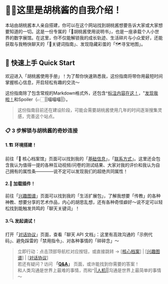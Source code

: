 # 👋🏻这里是胡桃酱的自我介绍！

本站由胡桃酱本人亲自搭建，你可以在这个网站找到胡桃酱想要告诉大家或大家想要知道的一切。这是一份专属的「📖胡桃酱使用说明书」，也是一座承载个人小世界的数字展馆。在这里，你不仅能解锁我的成长轨迹、生活碎片与小众爱好，还能获取与我畅快聊天的「🧭关键词指南」、发现隐藏彩蛋的「🗺️寻宝地图」。

## 🚀 快速上手 Quick Start
欢迎进入「胡桃酱使用手册」！为了帮你快速熟悉我，这份指南将带你用最短时间掌握核心信息，开启轻松有趣的交流～

这份指南除了包含常规的Markdown格式外，还包含^[标注内容在这！](顶部标注)，"[发现我啦！](悬浮标注)和Spoiler（👉🏻||喵喵喵||）。

> 这份指南目前还在建设阶段，可能会需要胡桃酱使用几年的时间逐渐搜集灵感，完善这个站点。

### 📋 3 步解锁与胡桃酱的奇妙连接
#### 1.🏗️ 环境搭建！
前往「📁 核心档案馆」页面可以找到我的「[基础信息](/aboutme/Core/CoreData.html)」，「[联系方式](/aboutme/Core/Contacts.html)」。这里还会包含我认为值得一提的各种互动视频/问卷的测试结果、大家对我的评价和我认为自己拥有的属性条————说不定可以发现我们的超绝共同属性！
#### 2.🔌 加载插件！
前往「[兴趣图谱](/aboutme/Plugins/hb.html)」页面可以找到我的「生活扩展包」，了解我想要「传教」的各种神教、想要分享的艺术作品，内心的胡思乱想，还有各种奇怪癖好～说不定可以轻松找到能触发共鸣的「聊天关键词」！
#### 3.🔍 发起调试！
打开「[对话协议](/aboutme/API/tkapi.html)」页面，查看「聊天 API 文档」：这里有高效沟通的「示例代码」、避免踩雷的「禁用指令」、对各种事情的「碎碎念」～ 
> 立即行动：点击顶部导航栏对应按钮，或直接跳转 → [[核心档案](/aboutme/Core/CoreData.html)] | [[兴趣图谱](/aboutme/Plugins/hb.html)] | [[对话协议](/aboutme/API/tkapi.html)]  
> 若还有疑问？访问 **「[Q&A](/aboutme/qa/qa.html)」** 页面，或许能找到你需要的答案！  
> 和人类沟通是世界上最难的事情，而和^[||人机||](计算机)沟通是世界上最简单的事情～  